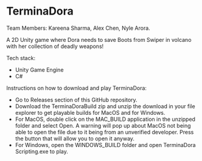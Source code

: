 # TerminaDora
Team Members: Kareena Sharma, Alex Chen, Nyle Arora. 

A 2D Unity game where Dora needs to save Boots from Swiper in volcano with her collection of deadly weapons!

Tech stack: 
- Unity Game Engine
- C#

Instructions on how to download and play TerminaDora: 
- Go to Releases section of this GitHub repository.
- Download the TerminaDoraBuild zip and unzip the download in your file explorer to get playable builds for MacOS and for Windows. 
- For MacOS, double click on the MAC_BUILD application in the unzipped folder and select Open. A warning will pop up about MacOS not being able to open the file due to it being from an unverified developer. Press the button that will allow you to open it anyway. 
- For Windows, open the WINDOWS_BUILD folder and open TerminaDora Scripting.exe to play. 

